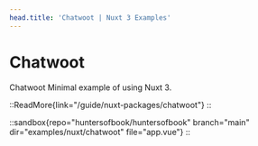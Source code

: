 ```yaml
---
head.title: 'Chatwoot | Nuxt 3 Examples'
---
```


# Chatwoot

Chatwoot Minimal example of using Nuxt 3.

::ReadMore{link="/guide/nuxt-packages/chatwoot"}
::

::sandbox{repo="huntersofbook/huntersofbook" branch="main" dir="examples/nuxt/chatwoot" file="app.vue"}
::
